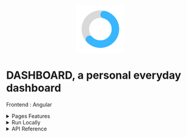 <div align="center">
<img height="130px" width="130px" src="./src/assets/images/logo.png">
</div>
  
# DASHBOARD, a personal everyday dashboard

Frontend : Angular

<details>
  <summary>Pages Features</summary>

### Home

- See a summary of your recent tasks, main city weather and total finances

### Cities

- See weather of your selected cities
- Add, update or delete a city

### Cities/Weather

- See weather forecast of your main city for the next 4 days
- See temperature, precipitation and wind values at every hour in a graph
- Change city

### Cities/Trips

- See your visited or to visit places
- Add, update or delete any country or trip
- Filter places

### Finances

- See finance cards
- Add, update or delete a card

### Finances/Expenses

- See your expenses in a graph
- Add, update or delete an expense

### Finances/Stock Exchange

- See a compound interests simulator

### Finances/Real Estate

- See a real estate simulator

### Tasks

- See your tasks and their state
- Add, update or delete a task

### Dark/Light Mode

- Select dark/light mode

</details>

<details>
  <summary>Run Locally</summary>

### Clone the project

```bash
  git clone https://github.com/Brice150/DASHBOARD.git
```

### Install dependencies

```bash
  npm install
```

### Start the server

```bash
  ng serve -o
```

</details>

<details>
  <summary>API Reference</summary>

### Weather

```https
  GET /api.open-meteo.com/v1/meteofrance?latitude=${latitude}&longitude=${longitude}&${params}
```

</details>
